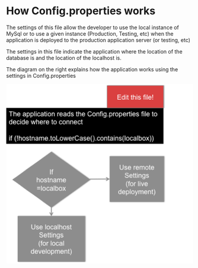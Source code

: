# How Config.properties works

The settings of this file allow the developer to use the local instance of MySql or to use a given instance (Production, Testing, etc) when the application is deployed to the production application server (or testing, etc)

The settings in this file indicate the application where the location of the database is and the location of the localhost is. 

The diagram on the right explains how the application works using the  settings in Config.properties


![](configfile.png)